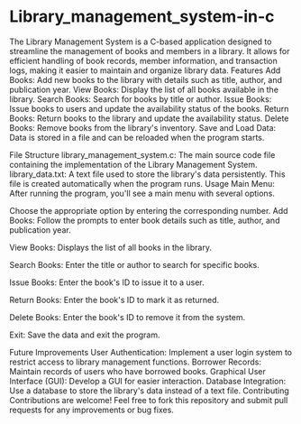 # Library_management_system-in-c
The Library Management System is a C-based application designed to streamline the management of books and members in a library. It allows for efficient handling of book records, member information, and transaction logs, making it easier to maintain and organize library data.
Features
Add Books: Add new books to the library with details such as title, author, and publication year.
View Books: Display the list of all books available in the library.
Search Books: Search for books by title or author.
Issue Books: Issue books to users and update the availability status of the books.
Return Books: Return books to the library and update the availability status.
Delete Books: Remove books from the library's inventory.
Save and Load Data: Data is stored in a file and can be reloaded when the program starts.


File Structure
library_management_system.c: The main source code file containing the implementation of the Library Management System.
library_data.txt: A text file used to store the library's data persistently. This file is created automatically when the program runs.
Usage
Main Menu: After running the program, you'll see a main menu with several options.

Choose the appropriate option by entering the corresponding number.
Add Books: Follow the prompts to enter book details such as title, author, and publication year.

View Books: Displays the list of all books in the library.

Search Books: Enter the title or author to search for specific books.

Issue Books: Enter the book's ID to issue it to a user.

Return Books: Enter the book's ID to mark it as returned.

Delete Books: Enter the book's ID to remove it from the system.

Exit: Save the data and exit the program.

Future Improvements
User Authentication: Implement a user login system to restrict access to library management functions.
Borrower Records: Maintain records of users who have borrowed books.
Graphical User Interface (GUI): Develop a GUI for easier interaction.
Database Integration: Use a database to store the library's data instead of a text file.
Contributing
Contributions are welcome! Feel free to fork this repository and submit pull requests for any improvements or bug fixes.
